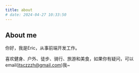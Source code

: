 ```yaml
---
title: about
# date: 2024-04-27 10:33:50
---
```


## About me
你好，我是Eric，从事前端开发工作。

喜欢健身、户外、徒步、骑行、旅游和美食，如果你有疑问，可以email(itsczzzh@gmail.com)我~

